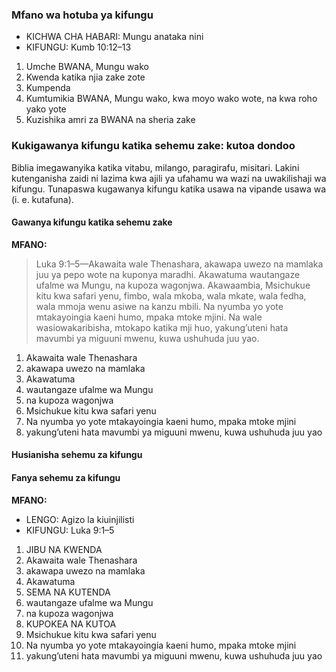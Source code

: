 ### Mfano wa hotuba ya kifungu

* KICHWA CHA HABARI: Mungu anataka nini
* KIFUNGU: Kumb 10:12–13

1. Umche BWANA, Mungu wako
2. Kwenda katika njia zake zote
3. Kumpenda
4. Kumtumikia BWANA, Mungu wako, kwa moyo wako wote, na kwa roho yako yote
5. Kuzishika amri za BWANA na sheria zake

### Kukigawanya kifungu katika sehemu zake: kutoa dondoo

Biblia imegawanyika katika vitabu, milango, paragirafu, misitari. Lakini kutenganisha zaidi ni lazima kwa ajili ya ufahamu wa wazi na uwakilishaji wa kifungu. Tunapaswa kugawanya kifungu katika usawa na vipande usawa wa (i. e. kutafuna).

#### Gawanya kifungu katika sehemu zake

**MFANO:**

> Luka 9:1–5—Akawaita wale Thenashara, akawapa uwezo na mamlaka juu ya pepo wote na kuponya maradhi. Akawatuma wautangaze ufalme wa Mungu, na kupoza wagonjwa. Akawaambia, Msichukue kitu kwa safari yenu, fimbo, wala mkoba, wala mkate, wala fedha, wala mmoja wenu asiwe na kanzu mbili. Na nyumba yo yote mtakayoingia kaeni humo, mpaka mtoke mjini. Na wale wasiowakaribisha, mtokapo katika mji huo, yakung’uteni hata mavumbi ya miguuni mwenu, kuwa ushuhuda juu yao.

1. Akawaita wale Thenashara
2. akawapa uwezo na mamlaka 
3. Akawatuma
4. wautangaze ufalme wa Mungu
5. na kupoza wagonjwa
6. Msichukue kitu kwa safari yenu
7. Na nyumba yo yote mtakayoingia kaeni humo, mpaka mtoke mjini
8. yakung’uteni hata mavumbi ya miguuni mwenu, kuwa ushuhuda juu yao

#### Husianisha sehemu za kifungu

#### Fanya sehemu za kifungu

**MFANO:**

* LENGO: Agizo la kiuinjilisti
* KIFUNGU: Luka 9:1–5

1. JIBU NA KWENDA
  1. Akawaita wale Thenashara
  2. akawapa uwezo na mamlaka 
  3. Akawatuma
2. SEMA NA KUTENDA
  1. wautangaze ufalme wa Mungu
  2. na kupoza wagonjwa
3. KUPOKEA NA KUTOA
  1. Msichukue kitu kwa safari yenu
  2. Na nyumba yo yote mtakayoingia kaeni humo, mpaka mtoke mjini
  3. yakung’uteni hata mavumbi ya miguuni mwenu, kuwa ushuhuda juu yao


